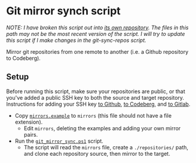 # Git mirror synch script

*NOTE: I have broken this script out into [its own repository](https://github.com:redjax/git-sync-repos). The files in this path may not be the most recent version of the script. I will try to update this script if I make changes in the git-sync-repos script.*

Mirror git repositories from one remote to another (i.e. a Github repository to Codeberg).

## Setup

Before running this script, make sure your repositories are public, or that you've added a public SSH key to both the source and target repository. Instructions for adding your SSH key [to Github](https://docs.github.com/en/authentication/connecting-to-github-with-ssh/adding-a-new-ssh-key-to-your-github-account), [to Codeberg](https://docs.codeberg.org/security/ssh-key/), and [to Gitlab](https://docs.gitlab.com/ee/user/ssh.html).

- Copy [`mirrors.example`](./mirrors.example) to `mirrors` (this file should not have a file extension).
  - Edit `mirrors`, deleting the examples and adding your own mirror pairs.
- Run the [`git_mirror_sync.ps1`](./git_mirror_sync.ps1) script.
  - The script will read the `mirrors` file, create a `./repositories/` path, and clone each repository source, then mirror to the target.
